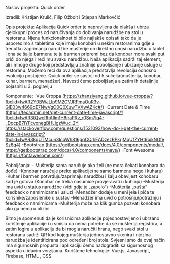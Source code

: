 Naslov projekta: Quick order

Izradili: Kristijan Krulić, Filip Ožbolt i Stjepan Markovčić

Opis projekta:
Aplikacija Quick order je napravljena da olakša i ubrza cjelokupni proces od naručivanja do dobivanja narudžbe na stol u restoranu. Njenu funkcionalnost bi bilo najlakše opisati tako da je usporedimo s tabletima koje imaju konobari u nekim restoranima gdje u trenutku zaprimanja narudžbe mušterije on direktno unosi narudžbu u tablet i ona se šalje barmenu te ju barmen pripremi bez da konobar mora svaki put prići do njega i reći mu svaku narudžbu. Naša aplikacija sadrži taj element, ali i mnoge druge koji predstavljaju znatnije poboljšanje i ubrzanje usluge u restoranu. Možemo reći da ova aplikacija predstavlja revoluciju odnosno evoluciju postojeće. Quick order se sastoji od 5 sučelja(mušterija, konobar, kuhar, barmen, menadžer). Navesti ćemo poboljšanja a zatim ih detaljnije pojasniti u 3. poglavlju

Komponente: -Vue Croppa (https://zhanziyang.github.io/vue-croppa/?fbclid=IwAR2Y0BWJLIp9M2GVJRPmaOuR3v-GlE03w4669qE7NwVgO0Q0XuwTVXwAZKc#/)
			-Current Date & Time (https://tecadmin.net/get-current-date-time-javascript/?fbclid=IwAR3tQwcRhAIlm1H6naPRv_r0Sm7lq4-_DqcpB7lYFcvonegBHLlgzWuc_2Y, https://stackoverflow.com/questions/1531093/how-do-i-get-the-current-date-in-javascript?fbclid=IwAR3kgUTMcun3IcoWh816gqCQrliEADzezRPkrjMqUf7YHt9ojkNGfeSz6q4)
			-Bootstrap (https://getbootstrap.com/docs/4.0/components/modal/, https://getbootstrap.com/docs/4.0/components/navs/)
			-Font Awesome (https://fontawesome.com/)

Poboljšanja: - Mušterija sama naručuje ako želi (ne mora čekati konobara da dođe)
		-Konobar naručuje preko aplikacije(ne samo barmenu nego i kuharu)
		-Kuhar i barmen potvrđuju/zaprimaju narudžbu i šalju obavijest konobaru kad je gotova (Konobar ne treba nasumice provjeravati u kuhinju)
		-Mušterija ima uvid u status narudžbe (vidi gdje je „zapelo“)
		-Mušterija „pušta“ feedback o namirnicama i usluzi
		-Menadžer dodaje u meni jela i pića te korisnike/zaposlenike u sustav
		-Menadžer ima uvid o potrošnju/potražnju i feedback o namirnicama
		-Mušterija može na klik gumba pozvati konobara ako ga nema u blizini



Bitno je spomenuti da je korisnicima aplikacije pojednostavljeno i ubrzano korištenje aplikacije i u smislu da nema potrebe da se mušterija registrira, a zatim logira u aplikaciju da bi mogla naručiti hranu, nego svaki stol u restoranu sadrži QR kod kojeg mušterija jednostavno skenira i njezina narudžba je identificirana pod određeni broj stola. Svjesni smo da ovaj način ima sigurnosnih propusta i aplikaciju ćemo nadograditi sa sigurnosnog aspekta u idućim verzijama. Korištene tehnologije: Vue.js, Javascript, Firebase, HTML , CSS.
